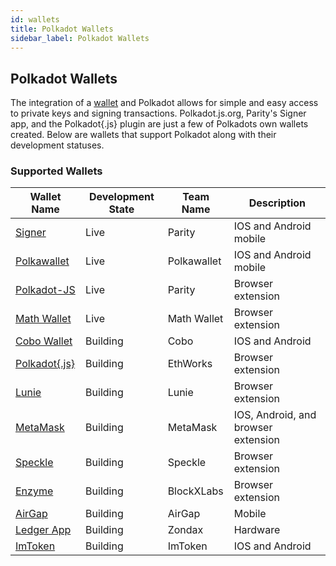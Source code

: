 ```yaml
---
id: wallets
title: Polkadot Wallets
sidebar_label: Polkadot Wallets
---
```


## Polkadot Wallets

The integration of a [wallet](https://wiki.polkadot.network/docs/en/glossary#wallet) and Polkadot
allows for simple and easy access to private keys and signing transactions. Polkadot.js.org,
Parity's Signer app, and the Polkadot{.js} plugin are just a few of Polkadots own wallets created.
Below are wallets that support Polkadot along with their development statuses.

### Supported Wallets

| Wallet Name                                                        | Development State | Team Name   | Description            |
| ------------------------------------------------------------------ | ----------------- | ----------- | ---------------------- |
| [Signer](https://www.parity.io/signer/)                            | Live              | Parity      | IOS and Android mobile |
| [Polkawallet](https://polkawallet.io/)                             | Live              | Polkawallet | IOS and Android mobile |
| [Polkadot-JS](https://polkadot.js.org/apps/#/accounts)             | Live              | Parity      | Browser extension      |
| [Math Wallet](https://www.mathwallet.org/kusama-wallet/en/)        | Live              | Math Wallet | Browser extension      |
| [Cobo Wallet](https://cobo.com/) | Building | Cobo | IOS and Android |
| [Polkadot{.js}](https://github.com/EthWorks/extension)             | Building          | EthWorks    | Browser extension      |
| [Lunie](https://lunie.io/)                                         | Building          | Lunie       | Browser extension      |
| [MetaMask](https://metamask.io/index.html)                                       | Building          | MetaMask      | IOS, Android, and browser extension                 |
| [Speckle](https://github.com/GetSpeckle/speckle-browser-extension) | Building          | Speckle     | Browser extension      |
| [Enzyme](https://getenzyme.dev/)                                   | Building          | BlockXLabs  | Browser extension      |
| [AirGap](https://airgap.it/)                                       | Building          | AirGap      | Mobile                 |
| [Ledger App](https://zondax.ch/kusama.html#overview)               | Building          | Zondax      | Hardware               |
| [ImToken](https://token.im/) | Building | ImToken | IOS and Android |
